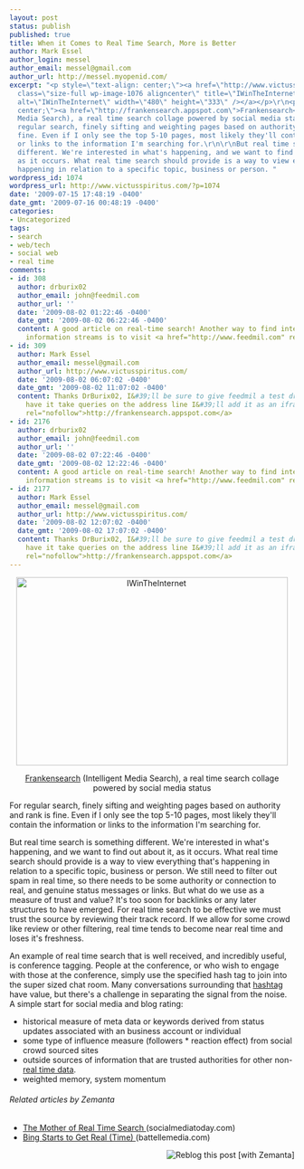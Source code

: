 ```yaml
---
layout: post
status: publish
published: true
title: When it Comes to Real Time Search, More is Better
author: Mark Essel
author_login: messel
author_email: messel@gmail.com
author_url: http://messel.myopenid.com/
excerpt: "<p style=\"text-align: center;\"><a href=\"http://www.victusspiritus.com/wp-content/uploads/2009/07/IWinTheInternet.jpg\"><img
  class=\"size-full wp-image-1076 aligncenter\" title=\"IWinTheInternet\" src=\"http://www.victusspiritus.com/wp-content/uploads/2009/07/IWinTheInternet.jpg\"
  alt=\"IWinTheInternet\" width=\"480\" height=\"333\" /></a></p>\r\n<p style=\"text-align:
  center;\"><a href=\"http://frankensearch.appspot.com\">Frankensearch</a> (Intelligent
  Media Search), a real time search collage powered by social media status</p>\r\n\r\nFor
  regular search, finely sifting and weighting pages based on authority and rank is
  fine. Even if I only see the top 5-10 pages, most likely they'll contain the information
  or links to the information I'm searching for.\r\n\r\nBut real time search is something
  different. We're interested in what's happening, and we want to find out about it,
  as it occurs. What real time search should provide is a way to view everything that's
  happening in relation to a specific topic, business or person. "
wordpress_id: 1074
wordpress_url: http://www.victusspiritus.com/?p=1074
date: '2009-07-15 17:48:19 -0400'
date_gmt: '2009-07-16 00:48:19 -0400'
categories:
- Uncategorized
tags:
- search
- web/tech
- social web
- real time
comments:
- id: 308
  author: drburix02
  author_email: john@feedmil.com
  author_url: ''
  date: '2009-08-02 01:22:46 -0400'
  date_gmt: '2009-08-02 06:22:46 -0400'
  content: A good article on real-time search! Another way to find interesting real-time
    information streams is to visit <a href="http://www.feedmil.com" rel="nofollow">http://www.feedmil.com</a>
- id: 309
  author: Mark Essel
  author_email: messel@gmail.com
  author_url: http://www.victusspiritus.com/
  date: '2009-08-02 06:07:02 -0400'
  date_gmt: '2009-08-02 11:07:02 -0400'
  content: Thanks DrBurix02, I&#39;ll be sure to give feedmil a test drive. If I can
    have it take queries on the address line I&#39;ll add it as an iframe to <a href="http://frankensearch.appspot.com"
    rel="nofollow">http://frankensearch.appspot.com</a>
- id: 2176
  author: drburix02
  author_email: john@feedmil.com
  author_url: ''
  date: '2009-08-02 07:22:46 -0400'
  date_gmt: '2009-08-02 12:22:46 -0400'
  content: A good article on real-time search! Another way to find interesting real-time
    information streams is to visit <a href="http://www.feedmil.com" rel="nofollow">http://www.feedmil.com</a>
- id: 2177
  author: Mark Essel
  author_email: messel@gmail.com
  author_url: http://www.victusspiritus.com/
  date: '2009-08-02 12:07:02 -0400'
  date_gmt: '2009-08-02 17:07:02 -0400'
  content: Thanks DrBurix02, I&#39;ll be sure to give feedmil a test drive. If I can
    have it take queries on the address line I&#39;ll add it as an iframe to <a href="http://frankensearch.appspot.com"
    rel="nofollow">http://frankensearch.appspot.com</a>
---
```

<p style="text-align: center;"><a href="http://www.victusspiritus.com/wp-content/uploads/2009/07/IWinTheInternet.jpg"><img class="size-full wp-image-1076 aligncenter" title="IWinTheInternet" src="http://www.victusspiritus.com/wp-content/uploads/2009/07/IWinTheInternet.jpg" alt="IWinTheInternet" width="480" height="333" /></a></p>
<p style="text-align: center;"><a href="http://frankensearch.appspot.com">Frankensearch</a> (Intelligent Media Search), a real time search collage powered by social media status</p>
<p>For regular search, finely sifting and weighting pages based on authority and rank is fine. Even if I only see the top 5-10 pages, most likely they'll contain the information or links to the information I'm searching for.</p>
<p>But real time search is something different. We're interested in what's happening, and we want to find out about it, as it occurs. What real time search should provide is a way to view everything that's happening in relation to a specific topic, business or person. <a id="more"></a><a id="more-1074"></a>We still need to filter out spam in real time, so there needs to be some authority or connection to real, and genuine status messages or links. But what do we use as a measure of trust and value? It's too soon for backlinks or any later structures to have emerged. For real time search to be effective we must trust the source by reviewing their track record. If we allow for some crowd like review or other filtering, real time tends to become near real time and loses it's freshness.</p>
<p>An example of real time search that is well received, and incredibly useful, is conference tagging. People at the conference, or who wish to engage with those at the conference, simply use the specified hash tag to join into the super sized chat room. Many conversations surrounding that <a class="zem_slink" title="Tag (metadata)" rel="wikipedia" href="http://en.wikipedia.org/wiki/Tag_%28metadata%29">hashtag</a> have value, but there's a challenge in separating the signal from the noise. A simple start for social media and blog rating:</p>
<ul>
<li>historical measure of meta data or keywords derived from status updates associated with an business account or individual</li>
<li>some type of influence measure (followers * reaction effect) from social crowd sourced sites</li>
<li>outside sources of information that are trusted authorities for other non-<a class="zem_slink" title="Real-time data" rel="wikipedia" href="http://en.wikipedia.org/wiki/Real-time_data">real time data</a>.</li>
<li>weighted memory, system momentum</li>
</ul>
<h6 class="zemanta-related-title" style="font-size: 1em;">Related articles by Zemanta</h6>
<ul class="zemanta-article-ul">
<li class="zemanta-article-ul-li"><a href="http://www.socialmediatoday.com/SMC/106771"> The Mother of Real Time Search </a> (socialmediatoday.com)</li>
<li class="zemanta-article-ul-li"><a href="http://battellemedia.com/archives/004955.php"> Bing Starts to Get Real (Time) </a> (battellemedia.com)</li>
</ul>
<div class="zemanta-pixie" style="margin-top: 10px; height: 15px;"><a class="zemanta-pixie-a" title="Reblog this post [with Zemanta]" href="http://reblog.zemanta.com/zemified/054a8418-f1bd-4800-b5d8-2b0953e6c6f3/"><img class="zemanta-pixie-img" style="border: none; float: right;" src="http://img.zemanta.com/reblog_e.png?x-id=054a8418-f1bd-4800-b5d8-2b0953e6c6f3" alt="Reblog this post [with Zemanta]" /></a><span class="zem-script more-related pretty-attribution"><script src="http://static.zemanta.com/readside/loader.js" type="text/javascript"></script></span></div>
